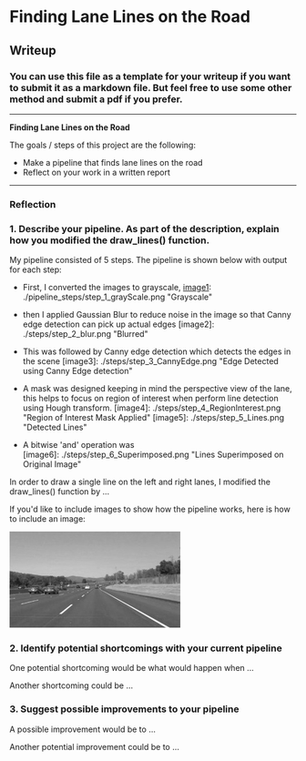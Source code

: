 # **Finding Lane Lines on the Road** 

## Writeup

### You can use this file as a template for your writeup if you want to submit it as a markdown file. But feel free to use some other method and submit a pdf if you prefer.

---

**Finding Lane Lines on the Road**

The goals / steps of this project are the following:
* Make a pipeline that finds lane lines on the road
* Reflect on your work in a written report


[//]: # (Image References)

[image1]: ./examples/grayscale.jpg "Grayscale"

---

### Reflection

### 1. Describe your pipeline. As part of the description, explain how you modified the draw_lines() function.

My pipeline consisted of 5 steps. The pipeline is shown below with output for each step:

* First, I converted the images to grayscale, 
[image1]: ./pipeline_steps/step_1_grayScale.png "Grayscale"

* then I applied Gaussian Blur to reduce noise in the image so that Canny edge detection can pick up actual edges
[image2]: ./steps/step_2_blur.png "Blurred"

* This was followed by Canny edge detection which detects the edges in the scene
[image3]: ./steps/step_3_CannyEdge.png "Edge Detected using Canny Edge detection"

* A mask was designed keeping in mind the perspective view of the lane, this helps to focus on region of interest when perform line detection using Hough transform.
[image4]: ./steps/step_4_RegionInterest.png "Region of Interest Mask Applied"
[image5]: ./steps/step_5_Lines.png "Detected Lines"

* A bitwise 'and' operation was  
[image6]: ./steps/step_6_Superimposed.png "Lines Superimposed on Original Image"

In order to draw a single line on the left and right lanes, I modified the draw_lines() function by ...

If you'd like to include images to show how the pipeline works, here is how to include an image: 

![alt text][image1]


### 2. Identify potential shortcomings with your current pipeline


One potential shortcoming would be what would happen when ... 

Another shortcoming could be ...


### 3. Suggest possible improvements to your pipeline

A possible improvement would be to ...

Another potential improvement could be to ...
